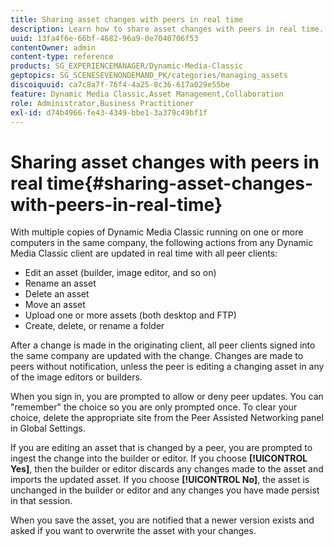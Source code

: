 ```yaml
---
title: Sharing asset changes with peers in real time
description: Learn how to share asset changes with peers in real time.
uuid: 13fa4f6e-66bf-4682-96a9-0e7040706f53
contentOwner: admin
content-type: reference
products: SG_EXPERIENCEMANAGER/Dynamic-Media-Classic
geptopics: SG_SCENESEVENONDEMAND_PK/categories/managing_assets
discoiquuid: ca7c8a7f-76f4-4a25-8c36-617a029e55be
feature: Dynamic Media Classic,Asset Management,Collaboration
role: Administrator,Business Practitioner
exl-id: d74b4966-fe43-4349-bbe1-3a379c49bf1f
---
```

# Sharing asset changes with peers in real time{#sharing-asset-changes-with-peers-in-real-time}

With multiple copies of Dynamic Media Classic running on one or more computers in the same company, the following actions from any Dynamic Media Classic client are updated in real time with all peer clients:

* Edit an asset (builder, image editor, and so on)
* Rename an asset
* Delete an asset
* Move an asset
* Upload one or more assets (both desktop and FTP)
* Create, delete, or rename a folder

After a change is made in the originating client, all peer clients signed into the same company are updated with the change. Changes are made to peers without notification, unless the peer is editing a changing asset in any of the image editors or builders.

When you sign in, you are prompted to allow or deny peer updates. You can "remember" the choice so you are only prompted once. To clear your choice, delete the appropriate site from the Peer Assisted Networking panel in Global Settings.

If you are editing an asset that is changed by a peer, you are prompted to ingest the change into the builder or editor. If you choose **[!UICONTROL Yes]**, then the builder or editor discards any changes made to the asset and imports the updated asset. If you choose **[!UICONTROL No]**, the asset is unchanged in the builder or editor and any changes you have made persist in that session.

When you save the asset, you are notified that a newer version exists and asked if you want to overwrite the asset with your changes.
